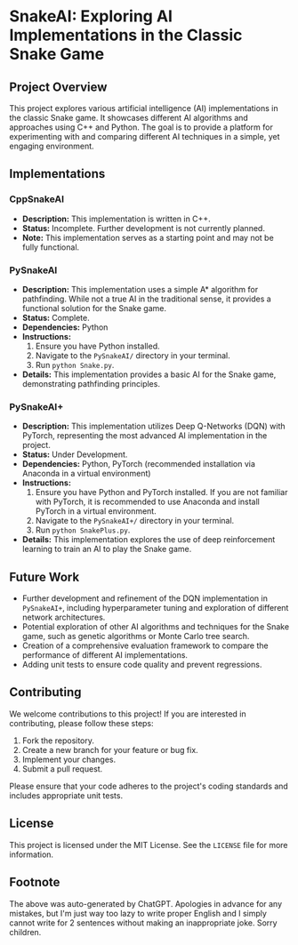 # SnakeAI: Exploring AI Implementations in the Classic Snake Game

## Project Overview

This project explores various artificial intelligence (AI) implementations in the classic Snake game. It showcases different AI algorithms and approaches using C++ and Python. The goal is to provide a platform for experimenting with and comparing different AI techniques in a simple, yet engaging environment.

## Implementations

### CppSnakeAI

- **Description:** This implementation is written in C++.
- **Status:** Incomplete. Further development is not currently planned.
- **Note:** This implementation serves as a starting point and may not be fully functional.

### PySnakeAI

- **Description:** This implementation uses a simple A* algorithm for pathfinding. While not a true AI in the traditional sense, it provides a functional solution for the Snake game.
- **Status:** Complete.
- **Dependencies:** Python
- **Instructions:**
  1. Ensure you have Python installed.
  2. Navigate to the `PySnakeAI/` directory in your terminal.
  3. Run `python Snake.py`.
- **Details:** This implementation provides a basic AI for the Snake game, demonstrating pathfinding principles.

### PySnakeAI+

- **Description:** This implementation utilizes Deep Q-Networks (DQN) with PyTorch, representing the most advanced AI implementation in the project.
- **Status:** Under Development.
- **Dependencies:** Python, PyTorch (recommended installation via Anaconda in a virtual environment)
- **Instructions:**
  1. Ensure you have Python and PyTorch installed. If you are not familiar with PyTorch, it is recommended to use Anaconda and install PyTorch in a virtual environment.
  2. Navigate to the `PySnakeAI+/` directory in your terminal.
  3. Run `python SnakePlus.py`.
- **Details:** This implementation explores the use of deep reinforcement learning to train an AI to play the Snake game.

## Future Work

- Further development and refinement of the DQN implementation in `PySnakeAI+`, including hyperparameter tuning and exploration of different network architectures.
- Potential exploration of other AI algorithms and techniques for the Snake game, such as genetic algorithms or Monte Carlo tree search.
- Creation of a comprehensive evaluation framework to compare the performance of different AI implementations.
- Adding unit tests to ensure code quality and prevent regressions.

## Contributing

We welcome contributions to this project! If you are interested in contributing, please follow these steps:

1. Fork the repository.
2. Create a new branch for your feature or bug fix.
3. Implement your changes.
4. Submit a pull request.

Please ensure that your code adheres to the project's coding standards and includes appropriate unit tests.

## License

This project is licensed under the MIT License. See the `LICENSE` file for more information.

## Footnote

The above was auto-generated by ChatGPT. Apologies in advance for any mistakes, but I'm just way too lazy to write proper English and I simply cannot write for 2 sentences without making an inappropriate joke. Sorry children.
